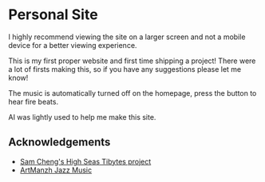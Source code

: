 
# Personal Site

I highly recommend viewing the site on a larger screen and not a mobile device for a better viewing experience. 


This is my first proper website and first time shipping a project! There were a lot of firsts making this, so if you have any suggestions please let me know! 

The music is automatically turned off on the homepage, press the button to hear fire beats.




AI was lightly used to help me make this site. 
## Acknowledgements

 - [Sam Cheng's High Seas Tibytes project](https://github.com/Samalander0/tidbytes/?tab=readme-ov-file#tidbytes)
 - [ArtManzh Jazz Music](https://pixabay.com/music/smooth-jazz-jazz-funk-groove-instrumental-222618/)
 

